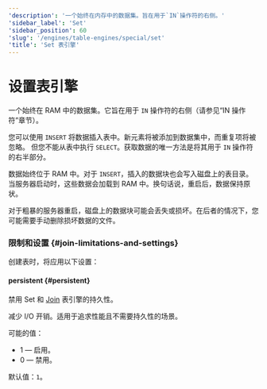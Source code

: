 ```yaml
---
'description': '一个始终在内存中的数据集。旨在用于`IN`操作符的右侧。'
'sidebar_label': 'Set'
'sidebar_position': 60
'slug': '/engines/table-engines/special/set'
'title': 'Set 表引擎'
---
```





# 设置表引擎

一个始终在 RAM 中的数据集。它旨在用于 `IN` 操作符的右侧（请参见“IN 操作符”章节）。

您可以使用 `INSERT` 将数据插入表中。新元素将被添加到数据集中，而重复项将被忽略。 
但您不能从表中执行 `SELECT`。获取数据的唯一方法是将其用于 `IN` 操作符的右半部分。

数据始终位于 RAM 中。对于 `INSERT`，插入的数据块也会写入磁盘上的表目录。当服务器启动时，这些数据会加载到 RAM 中。换句话说，重启后，数据保持原状。

对于粗暴的服务器重启，磁盘上的数据块可能会丢失或损坏。在后者的情况下，您可能需要手动删除损坏数据的文件。

### 限制和设置 {#join-limitations-and-settings}

创建表时，将应用以下设置：

#### persistent {#persistent}

禁用 Set 和 [Join](/engines/table-engines/special/join) 表引擎的持久性。

减少 I/O 开销。适用于追求性能且不需要持久性的场景。

可能的值：

- 1 — 启用。
- 0 — 禁用。

默认值：`1`。
